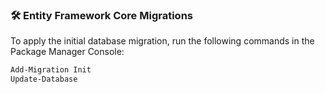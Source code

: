 ### 🛠️ Entity Framework Core Migrations

To apply the initial database migration, run the following commands in the Package Manager Console:

```powershell
Add-Migration Init
Update-Database

